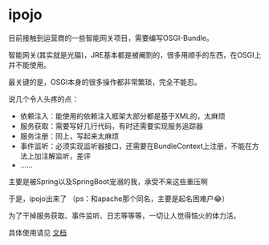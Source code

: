 # ipojo

目前接触到运营商的一些智能网关项目，需要编写OSGI-Bundle。

智能网关(其实就是光猫)，JRE基本都是被阉割的，很多用顺手的东西，在OSGI上并不能使用。

最关键的是，OSGI本身的很多操作都非常繁琐，完全不能忍。

说几个令人头疼的点：

* 依赖注入：能使用的依赖注入框架大部分都是基于XML的，太麻烦
* 服务获取：需要写好几行代码，有时还需要实现服务追踪器
* 服务注册：同上，写起来太麻烦
* 事件监听：必须实现监听器接口，还需要在BundleContext上注册，不能在方法上加注解监听，差评
* ......

主要是被Spring以及SpringBoot宠溺的我，承受不来这些重压啊

于是，ipojo出来了 （ps：和apache那个同名，主要是起名困难户😂）

为了干掉服务获取、事件监听、日志等等等，一切让人觉得恼火的体力活。

具体使用请见 [文档](https://github.com/guyi-maple/ipojo/doc/home.md)